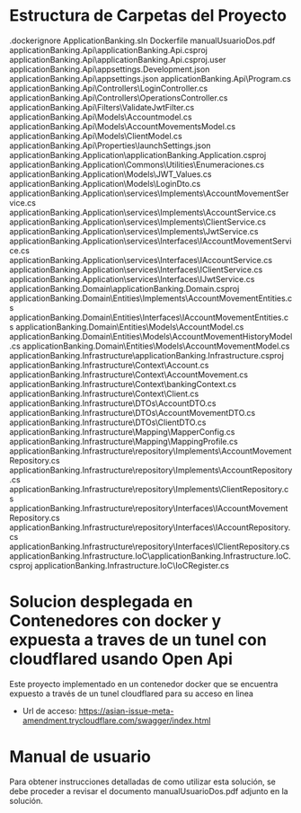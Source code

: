 # Estructura de Carpetas del Proyecto
 
.dockerignore 
ApplicationBanking.sln 
Dockerfile 
manualUsuarioDos.pdf 
applicationBanking.Api\applicationBanking.Api.csproj 
applicationBanking.Api\applicationBanking.Api.csproj.user 
applicationBanking.Api\appsettings.Development.json 
applicationBanking.Api\appsettings.json 
applicationBanking.Api\Program.cs 
applicationBanking.Api\Controllers\LoginController.cs 
applicationBanking.Api\Controllers\OperationsController.cs 
applicationBanking.Api\Filters\ValidateJwtFilter.cs 
applicationBanking.Api\Models\Accountmodel.cs 
applicationBanking.Api\Models\AccountMovementsModel.cs 
applicationBanking.Api\Models\ClientModel.cs 
applicationBanking.Api\Properties\launchSettings.json 
applicationBanking.Application\applicationBanking.Application.csproj 
applicationBanking.Application\Commons\Utilities\Enumeraciones.cs 
applicationBanking.Application\Models\JWT_Values.cs 
applicationBanking.Application\Models\LoginDto.cs 
applicationBanking.Application\services\Implements\AccountMovementService.cs 
applicationBanking.Application\services\Implements\AccountService.cs 
applicationBanking.Application\services\Implements\ClientService.cs 
applicationBanking.Application\services\Implements\JwtService.cs 
applicationBanking.Application\services\Interfaces\IAccountMovementService.cs 
applicationBanking.Application\services\Interfaces\IAccountService.cs 
applicationBanking.Application\services\Interfaces\IClientService.cs 
applicationBanking.Application\services\Interfaces\IJwtService.cs 
applicationBanking.Domain\applicationBanking.Domain.csproj 
applicationBanking.Domain\Entities\Implements\AccountMovementEntities.cs 
applicationBanking.Domain\Entities\Interfaces\IAccountMovementEntities.cs 
applicationBanking.Domain\Entities\Models\AccountModel.cs 
applicationBanking.Domain\Entities\Models\AccountMovementHistoryModel.cs 
applicationBanking.Domain\Entities\Models\AccountMovementModel.cs 
applicationBanking.Infrastructure\applicationBanking.Infrastructure.csproj 
applicationBanking.Infrastructure\Context\Account.cs 
applicationBanking.Infrastructure\Context\AccountMovement.cs 
applicationBanking.Infrastructure\Context\bankingContext.cs 
applicationBanking.Infrastructure\Context\Client.cs 
applicationBanking.Infrastructure\DTOs\AccountDTO.cs 
applicationBanking.Infrastructure\DTOs\AccountMovementDTO.cs 
applicationBanking.Infrastructure\DTOs\ClientDTO.cs 
applicationBanking.Infrastructure\Mapping\MapperConfig.cs 
applicationBanking.Infrastructure\Mapping\MappingProfile.cs 
applicationBanking.Infrastructure\repository\Implements\AccountMovementRepository.cs 
applicationBanking.Infrastructure\repository\Implements\AccountRepository.cs 
applicationBanking.Infrastructure\repository\Implements\ClientRepository.cs 
applicationBanking.Infrastructure\repository\Interfaces\IAccountMovementRepository.cs 
applicationBanking.Infrastructure\repository\Interfaces\IAccountRepository.cs 
applicationBanking.Infrastructure\repository\Interfaces\IClientRepository.cs 
applicationBanking.Infrastructure.IoC\applicationBanking.Infrastructure.IoC.csproj 
applicationBanking.Infrastructure.IoC\IoCRegister.cs 

# Solucion desplegada en Contenedores con docker y expuesta a traves de un tunel con cloudflared usando Open Api

Este proyecto implementado en un contenedor docker que se encuentra expuesto a través de un tunel cloudflared para su acceso en linea

* Url de acceso: https://asian-issue-meta-amendment.trycloudflare.com/swagger/index.html

# Manual de usuario

Para obtener instrucciones detalladas de como utilizar esta solución, se debe proceder a revisar el documento manualUsuarioDos.pdf adjunto en la solución.
